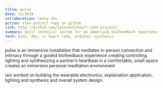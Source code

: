```yaml
---
title: pulse
date: 11/2018
collaboration: lenny zhu
action: view project repo on github
link: http://github.com/iainnash/heart-rate-project/
summary: built technical system for an immersive biofeedback experience
tech: midi, dmx, ir heart rate, arduino, synthesis
---
```


pulse is an immersive installation that mediates in-person connection and
intimacy through a guided biofeedback experience
creating controlling lighting and synthesizing a partner’s heartbeat
in a comfortable, small space creates an immersive personal meditation environment

iain worked on building the wearable electronics, explaination application, 
lighting and synthesis and overall system design.